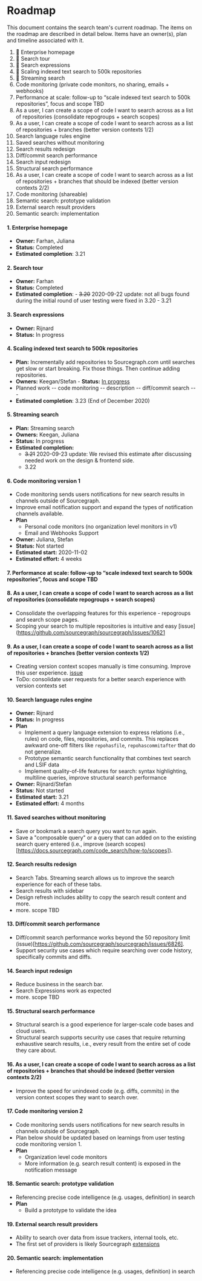 # Roadmap

This document contains the search team's current roadmap. The items on the roadmap are described in detail below. Items have an owner(s), plan and timeline associated with it.

1. 🔄 Enterprise homepage
1. 🔄 Search tour
1. 🔄 Search expressions
1. 🔄 Scaling indexed text search to 500k repositories
1. 🔄 Streaming search
1. Code monitoring (private code monitors, no sharing, emails + webhooks)
1. Performance at scale: follow-up to “scale indexed text search to 500k repositories”, focus and scope TBD
1. As a user, I can create a scope of code I want to search across as a list of repositories (consolidate repogroups + search scopes)
1. As a user, I can create a scope of code I want to search across as a list of repositories + branches (better version contexts 1/2)
1. Search language rules engine
1. Saved searches without monitoring
1. Search results redesign
1. Diff/commit search performance
1. Search input redesign
1. Structural search performance
1. As a user, I can create a scope of code I want to search across as a list of repositories + branches that should be indexed (better version contexts 2/2)
1. Code monitoring (shareable)
1. Semantic search: prototype validation
1. External search result providers
1. Semantic search: implementation








#### 1. Enterprise homepage
- **Owner:** Farhan, Juliana
- **Status:** Completed
- **Estimated completion**: 3.21
         
#### 2. Search tour
- **Owner:** Farhan
- **Status:** Completed
- **Estimated completion**:
       - ~~3.20~~ 2020-09-22 update: not all bugs found during the initial round of user testing were fixed in 3.20
       - 3.21
       
#### 3. Search expressions
 - **Owner:** Rijnard
 - **Status:** In progress

#### 4. Scaling indexed text search to 500k repositories
   - **Plan:** Incrementally add repositories to Sourcegraph.com until searches get slow or start breaking. Fix those things. Then continue adding repositories.
   - **Owners:** Keegan/Stefan
    - **Status:** [In progress](perf.md)
   - Planned work
    -- code monitoring -- description
    -- diff/commit search --- 
   - **Estimated completion**: 3.23 (End of December 2020)

#### 5. Streaming search 
  - **Plan:** Streaming search
  - **Owners:** Keegan, Juliana
  - **Status:** In progress
  - **Estimated completion:**
    - ~~3.21~~ 2020-09-23 update: We revised this estimate after discussing needed work on the design & frontend side.
    - 3.22

#### 6. Code monitoring version 1
  - Code monitoring sends users notifications for new search results in channels outside of Sourcegraph.
  - Improve email notification support and expand the types of notification channels available.
  - **Plan**
    - Personal code monitors (no organization level monitors in v1)
    - Email and Webhooks Support
  - **Owner:** Juliana, Stefan
  - **Status:** Not started
  - **Estimated start:** 2020-11-02
  - **Estimated effort:** 4 weeks
  
#### 7. Performance at scale: follow-up to “scale indexed text search to 500k repositories”, focus and scope TBD

#### 8. As a user, I can create a scope of code I want to search across as a list of repositories (consolidate repogroups + search scopes)
  - Consolidate the overlapping features for this experience - repogroups and search scope pages.
  - Scoping your search to multiple repositories is intuitive and easy [issue](https://github.com/sourcegraph/sourcegraph/issues/10621

#### 9. As a user, I can create a scope of code I want to search across as a list of repositories + branches (better version contexts 1/2)
  - Creating version context scopes manually is time consuming. Improve this user experience. [issue](https://github.com/sourcegraph/sourcegraph/issues/11569)
  - ToDo: consolidate user requests for a better search experience with version contexts set

#### 10. Search language rules engine
  - **Owner:** Rijnard
  - **Status:** In progress
  - **Plan**
      - Implement a query language extension to express relations (i.e., rules) on code, files, repositories, and commits. This replaces awkward one-off filters like `repohasfile`, `repohascommitafter` that do not generalize.
      - Prototype semantic search functionality that combines text search and LSIF data
      - Implement quality-of-life features for search: syntax highlighting, multiline queries, improve structural search performance
  - **Owner:** Rijnard/Stefan
  - **Status:** Not started
  - **Estimated start:** 3.21
  - **Estimated effort:** 4 months
  
#### 11. Saved searches without monitoring
  - Save or bookmark a search query you want to run again.
  - Save a "composable query" or a query that can added on to the existing search query entered (i.e., improve (search scopes)[https://docs.sourcegraph.com/code_search/how-to/scopes]).
  
#### 12. Search results redesign
  - Search Tabs. Streaming search allows us to improve the search experience for each of these tabs.
  - Search results with sidebar
  - Design refresh includes ability to copy the search result content and more.
  - more. scope TBD
  
#### 13. Diff/commit search performance
  - Diff/commit search performance works beyond the 50 repository limit (issue)[https://github.com/sourcegraph/sourcegraph/issues/6826].
  - Support security use cases which require searching over code history, specifically commits and diffs.
  
#### 14. Search input redesign
  - Reduce business in the search bar.
  - Search Expressions work as expected
  - more. scope TBD

#### 15. Structural search performance
  - Structural search is a good experience for larger-scale code bases and cloud users.
  - Structural search supports security use cases that require returning exhaustive search results, i.e., every result from the entire set of code they care about.

#### 16. As a user, I can create a scope of code I want to search across as a list of repositories + branches that should be indexed (better version contexts 2/2)
  - Improve the speed for unindexed code (e.g. diffs, commits) in the version context scopes they want to search over.

#### 17. Code monitoring version 2
  - Code monitoring sends users notifications for new search results in channels outside of Sourcegraph.
  - Plan below should be updated based on learnings from user testing code monitoring version 1.
  - **Plan**
    - Organization level code monitors
    - More information (e.g. search result content) is exposed in the notification message 
                
#### 18. Semantic search: prototype validation
  - Referencing precise code intelligence (e.g. usages, definition) in search
  - **Plan**
    - Build a prototype to validate the idea
  
#### 19. External search result providers
  - Ability to search over data from issue trackers, internal tools, etc.
  - The first set of providers is likely Sourcegraph [extensions](https://sourcegraph.com/extensions)
  
#### 20. Semantic search: implementation
  - Referencing precise code intelligence (e.g. usages, definition) in search

